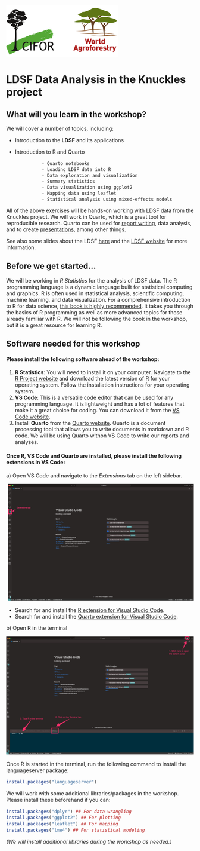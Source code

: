![](figs/CIFOR-ICRAF_logo.png)

# LDSF Data Analysis in the Knuckles project

## What will you learn in the workshop?

We will cover a number of topics, including:

- Introduction to the **LDSF** and its applications
- Introduction to R and Quarto

                - Quarto notebooks
                - Loading LDSF data into R
                - Data exploration and visualization
                - Summary statistics
                - Data visualization using ggplot2
                - Mapping data using leaflet
                - Statistical analysis using mixed-effects models

All of the above exercises will be hands-on working with LDSF data from the Knuckles project. We will work in Quarto, which is a great tool for reproducible research. Quarto can be used for [report writing](https://rstudio-conf-2022.github.io/get-started-quarto/materials/04-static-documents.html#/static-quarto-documents), data analysis, and to create [presentations](https://rstudio-conf-2022.github.io/get-started-quarto/materials/05-presentations.html#/presentations), among other things.

See also some slides about the LDSF [here](https://tvagen.github.io/LDSF-presentations/LDSF_advances_LH_assessments.html#/title-slide) and the [LDSF website](https://ldsf.thegrit.earth) for more information.


## Before we get started...

We will be working in _R Statistics_ for the analysis of LDSF data. The R programming language is a dynamic language built for statistical computing and graphics. R is often used in statistical analysis, scientific computing, machine learning, and data visualization. For a comprehensive introduction to R for data science, [this book is highly recommended](https://r4ds.hadley.nz/). It takes you through the basics of R programming as well as more advanced topics for those already familiar with R. We will not be following the book in the workshop, but it is a great resource for learning R.

## Software needed for this workshop
#### Please install the following software ahead of the workshop:
1. **R Statistics**: You will need to install it on your computer. Navigate to the [R Project website](https://cloud.r-project.org/) and download the latest version of R for your operating system. Follow the installation instructions for your operating system.
2. **VS Code**: This is a versatile code editor that can be used for any programming language. It is lightweight and has a lot of features that make it a great choice for coding. You can download it from the [VS Code website](https://code.visualstudio.com/).
3. Install **Quarto** from the [Quarto website](https://quarto.org/). Quarto is a document processing tool that allows you to write documents in markdown and R code. We will be using Quarto withon VS Code to write our reports and analyses.

#### Once R, VS Code and Quarto are installed, please install the following extensions in VS Code:

a) Open VS Code and navigate to the _Extensions_ tab on the left sidebar.

![The VS Code Extensions tab](figs/vs_code_extensions.jpg)

- Search for and install the [R extension for Visual Studio Code](https://marketplace.visualstudio.com/items?itemName=REditorSupport.r).
- Search for and install the [Quarto extension for Visual Studio Code](https://marketplace.visualstudio.com/items?itemName=quarto-dev.quarto-vscode).

b) Open R in the terminal

![How to start the R console in the terminal within VS Code.](figs/vs_code_terminal_R.jpg)

Once R is started in the terminal, run the following command to install the languageserver package:

```R
install.packages("languageserver")
```

We will work with some additional libraries/packages in the workshop. Please install these beforehand if you can:

```R
install.packages("dplyr") ## For data wrangling
install.packages("ggplot2") ## For plotting
install.packages("leaflet") ## For mapping
install.packages("lme4") ## For statistical modeling
```

_(We will install additional libraries during the workshop as needed.)_
